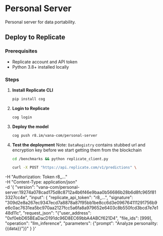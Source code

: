 # Personal Server

Personal server for data portability. 

## Deploy to Replicate

### Prerequisites
- Replicate account and API token
- Python 3.8+ installed locally

### Steps

1. **Install Replicate CLI**
   ```bash
   pip install cog
   ```

2. **Login to Replicate**
   ```bash
   cog login
   ```

4. **Deploy the model**
   ```bash
   cog push r8.im/vana-com/personal-server
   ```
5. **Test the deployment**
   Note: `DataRegistry` contains stubbed url and encryption key before we start getting them from the blockchain

   ```bash
   cd /benchmarks && python replicate_client.py
   ```

   ```bash
   curl -X POST "https://api.replicate.com/v1/predictions" \
  -H "Authorization: Token r8_..." \
  -H "Content-Type: application/json" \
  -d '{
    "version": "vana-com/personal-server:19274a078cad175d8c8712a4b6f46e9baa0b56686b28b6d8fc965f813327cc4e",
    "input": {
      "replicate_api_token": "r8_...",
      "signature": "309d2e8a267ec9347ecd7a8878a87f95bb1be8cc6d3e096764111291756b9e6c0ac7631ea5bc970aa2127fcc5a6fa8a979652e6403c8b550fcd3bcd7e7e148d11c",
      "request_json": "{\"user_address\": \"0xf0ebD65BEaDacD191dc96D8EC69bbA4ABCf621D4\", \"file_ids\": [999], \"operation\": \"llm_inference\", \"parameters\": {\"prompt\": \"Analyze personality: {{data}}\"}}"
    }
  }'
  ```
